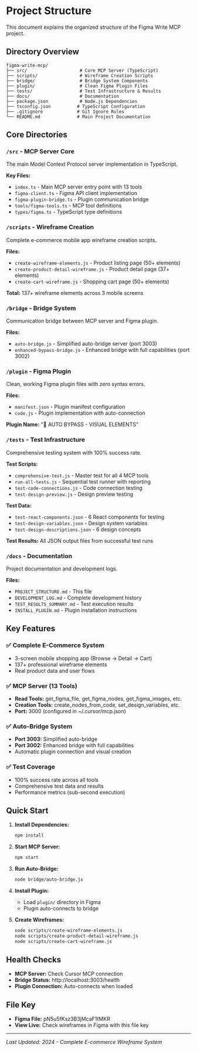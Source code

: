# Project Structure

This document explains the organized structure of the Figma Write MCP project.

## Directory Overview

```
figma-write-mcp/
├── src/                    # Core MCP Server (TypeScript)
├── scripts/                # Wireframe Creation Scripts
├── bridge/                 # Bridge System Components
├── plugin/                 # Clean Figma Plugin Files
├── tests/                  # Test Infrastructure & Results
├── docs/                   # Documentation
├── package.json            # Node.js Dependencies
├── tsconfig.json          # TypeScript Configuration
├── .gitignore             # Git Ignore Rules
└── README.md              # Main Project Documentation
```

## Core Directories

### `/src` - MCP Server Core
The main Model Context Protocol server implementation in TypeScript.

**Key Files:**
- `index.ts` - Main MCP server entry point with 13 tools
- `figma-client.ts` - Figma API client implementation
- `figma-plugin-bridge.ts` - Plugin communication bridge
- `tools/figma-tools.ts` - MCP tool definitions
- `types/figma.ts` - TypeScript type definitions

### `/scripts` - Wireframe Creation
Complete e-commerce mobile app wireframe creation scripts.

**Files:**
- `create-wireframe-elements.js` - Product listing page (50+ elements)
- `create-product-detail-wireframe.js` - Product detail page (37+ elements)  
- `create-cart-wireframe.js` - Shopping cart page (50+ elements)

**Total:** 137+ wireframe elements across 3 mobile screens

### `/bridge` - Bridge System
Communication bridge between MCP server and Figma plugin.

**Files:**
- `auto-bridge.js` - Simplified auto-bridge server (port 3003)
- `enhanced-bypass-bridge.js` - Enhanced bridge with full capabilities (port 3002)

### `/plugin` - Figma Plugin
Clean, working Figma plugin files with zero syntax errors.

**Files:**
- `manifest.json` - Plugin manifest configuration
- `code.js` - Plugin implementation with auto-connection

**Plugin Name:** "🤖 AUTO BYPASS - VISUAL ELEMENTS"

### `/tests` - Test Infrastructure
Comprehensive testing system with 100% success rate.

**Test Scripts:**
- `comprehensive-test.js` - Master test for all 4 MCP tools
- `run-all-tests.js` - Sequential test runner with reporting
- `test-code-connections.js` - Code connection testing
- `test-design-preview.js` - Design preview testing

**Test Data:**
- `test-react-components.json` - 6 React components for testing
- `test-design-variables.json` - Design system variables
- `test-design-descriptions.json` - 6 design concepts

**Test Results:** All JSON output files from successful test runs

### `/docs` - Documentation
Project documentation and development logs.

**Files:**
- `PROJECT_STRUCTURE.md` - This file
- `DEVELOPMENT_LOG.md` - Complete development history
- `TEST_RESULTS_SUMMARY.md` - Test execution results
- `INSTALL_PLUGIN.md` - Plugin installation instructions

## Key Features

### ✅ Complete E-Commerce System
- 3-screen mobile shopping app (Browse → Detail → Cart)
- 137+ professional wireframe elements
- Real product data and user flows

### ✅ MCP Server (13 Tools)
- **Read Tools:** get_figma_file, get_figma_nodes, get_figma_images, etc.
- **Creation Tools:** create_nodes_from_code, set_design_variables, etc.
- **Port:** 3000 (configured in ~/.cursor/mcp.json)

### ✅ Auto-Bridge System
- **Port 3003:** Simplified auto-bridge
- **Port 3002:** Enhanced bridge with full capabilities
- Automatic plugin connection and visual creation

### ✅ Test Coverage
- 100% success rate across all tools
- Comprehensive test data and results
- Performance metrics (sub-second execution)

## Quick Start

1. **Install Dependencies:**
   ```bash
   npm install
   ```

2. **Start MCP Server:**
   ```bash
   npm start
   ```

3. **Run Auto-Bridge:**
   ```bash
   node bridge/auto-bridge.js
   ```

4. **Install Plugin:**
   - Load `plugin/` directory in Figma
   - Plugin auto-connects to bridge

5. **Create Wireframes:**
   ```bash
   node scripts/create-wireframe-elements.js
   node scripts/create-product-detail-wireframe.js  
   node scripts/create-cart-wireframe.js
   ```

## Health Checks

- **MCP Server:** Check Cursor MCP connection
- **Bridge Status:** http://localhost:3003/health
- **Plugin Connection:** Auto-connects when loaded

## File Key
- **Figma File:** pN5u5fKsz3B3jMcaF1tMKR
- **View Live:** Check wireframes in Figma with this file key

---

*Last Updated: 2024 - Complete E-commerce Wireframe System* 